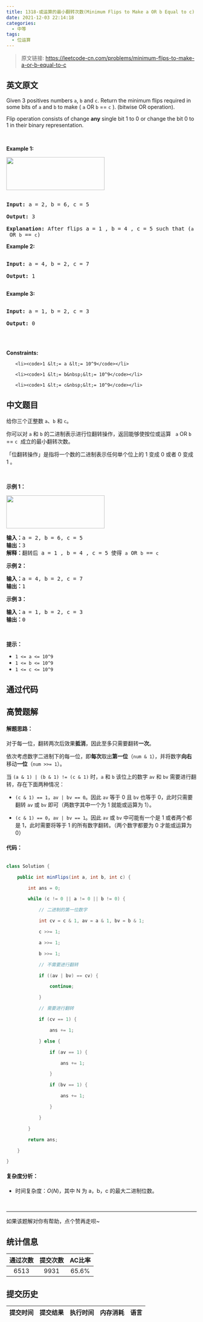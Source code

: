 ```yaml
---
title: 1318-或运算的最小翻转次数(Minimum Flips to Make a OR b Equal to c)
date: 2021-12-03 22:14:18
categories:
  - 中等
tags:
  - 位运算
---
```


> 原文链接: https://leetcode-cn.com/problems/minimum-flips-to-make-a-or-b-equal-to-c


## 英文原文
<div><p>Given 3 positives numbers <code>a</code>, <code>b</code> and <code>c</code>. Return the minimum flips required in some bits of <code>a</code> and <code>b</code> to make (&nbsp;<code>a</code> OR <code>b</code> == <code>c</code>&nbsp;). (bitwise OR operation).<br />
Flip operation&nbsp;consists of change&nbsp;<strong>any</strong>&nbsp;single bit 1 to 0 or change the bit 0 to 1&nbsp;in their binary representation.</p>

<p>&nbsp;</p>
<p><strong>Example 1:</strong></p>

<p><img alt="" src="https://assets.leetcode.com/uploads/2020/01/06/sample_3_1676.png" style="width: 260px; height: 87px;" /></p>

<pre>
<strong>Input:</strong> a = 2, b = 6, c = 5
<strong>Output:</strong> 3
<strong>Explanation: </strong>After flips a = 1 , b = 4 , c = 5 such that (<code>a</code> OR <code>b</code> == <code>c</code>)</pre>

<p><strong>Example 2:</strong></p>

<pre>
<strong>Input:</strong> a = 4, b = 2, c = 7
<strong>Output:</strong> 1
</pre>

<p><strong>Example 3:</strong></p>

<pre>
<strong>Input:</strong> a = 1, b = 2, c = 3
<strong>Output:</strong> 0
</pre>

<p>&nbsp;</p>
<p><strong>Constraints:</strong></p>

<ul>
	<li><code>1 &lt;= a &lt;= 10^9</code></li>
	<li><code>1 &lt;= b&nbsp;&lt;= 10^9</code></li>
	<li><code>1 &lt;= c&nbsp;&lt;= 10^9</code></li>
</ul></div>

## 中文题目
<div><p>给你三个正整数&nbsp;<code>a</code>、<code>b</code> 和 <code>c</code>。</p>

<p>你可以对 <code>a</code> 和 <code>b</code>&nbsp;的二进制表示进行位翻转操作，返回能够使按位或运算&nbsp; &nbsp;<code>a</code> OR <code>b</code> == <code>c</code>&nbsp;&nbsp;成立的最小翻转次数。</p>

<p>「位翻转操作」是指将一个数的二进制表示任何单个位上的 1 变成 0 或者 0 变成 1 。</p>

<p>&nbsp;</p>

<p><strong>示例 1：</strong></p>

<p><img alt="" src="https://assets.leetcode-cn.com/aliyun-lc-upload/uploads/2020/01/11/sample_3_1676.png" style="height: 87px; width: 260px;"></p>

<pre><strong>输入：</strong>a = 2, b = 6, c = 5
<strong>输出：</strong>3
<strong>解释：</strong>翻转后 a = 1 , b = 4 , c = 5 使得 <code>a</code> OR <code>b</code> == <code>c</code></pre>

<p><strong>示例 2：</strong></p>

<pre><strong>输入：</strong>a = 4, b = 2, c = 7
<strong>输出：</strong>1
</pre>

<p><strong>示例 3：</strong></p>

<pre><strong>输入：</strong>a = 1, b = 2, c = 3
<strong>输出：</strong>0
</pre>

<p>&nbsp;</p>

<p><strong>提示：</strong></p>

<ul>
	<li><code>1 &lt;= a &lt;= 10^9</code></li>
	<li><code>1 &lt;= b&nbsp;&lt;= 10^9</code></li>
	<li><code>1 &lt;= c&nbsp;&lt;= 10^9</code></li>
</ul>
</div>

## 通过代码
<RecoDemo>
</RecoDemo>


## 高赞题解
#### 解题思路：

对于每一位，翻转两次后效果**抵消**，因此至多只需要翻转**一次**。

依次考虑数字二进制下的每一位，即**每次**取出**第一位**（`num & 1`），并将数字**向右**移动**一位**（`num >>= 1`）。

当 `(a & 1) | (b & 1) != (c & 1)` 时，`a` 和 `b` 该位上的数字 `av` 和 `bv` 需要进行翻转，存在下面两种情况：

- `(c & 1) == 1`，`av | bv == 0`。因此 `av` 等于 0 且 `bv` 也等于 0，此时只需要翻转 `av` 或 `bv` 即可（两数字其中一个为 1 就能或运算为 1）。
- `(c & 1) == 0`，`av | bv == 1`。因此 `av` 或 `bv` 中可能有一个是 1 或者两个都是 1，此时需要将等于 1 的所有数字翻转。（两个数字都要为 0 才能或运算为 0）

#### 代码：

```Java []
class Solution {
    public int minFlips(int a, int b, int c) {
        int ans = 0;
        while (c != 0 || a != 0 || b != 0) {
            // 二进制的第一位数字
            int cv = c & 1, av = a & 1, bv = b & 1;
            c >>= 1;
            a >>= 1;
            b >>= 1;
            // 不需要进行翻转
            if ((av | bv) == cv) {
                continue;
            }
            // 需要进行翻转
            if (cv == 1) {
                ans += 1;
            } else {
                if (av == 1) {
                    ans += 1;
                }
                if (bv == 1) {
                    ans += 1;
                }
            }
        }
        return ans;
    }
}
```

#### 复杂度分析：

- 时间复杂度：$O(N)$，其中 N 为 a，b，c 的最大二进制位数。

&nbsp;

---

如果该题解对你有帮助，点个赞再走呗~

## 统计信息
| 通过次数 | 提交次数 | AC比率 |
| :------: | :------: | :------: |
|    6513    |    9931    |   65.6%   |

## 提交历史
| 提交时间 | 提交结果 | 执行时间 |  内存消耗  | 语言 |
| :------: | :------: | :------: | :--------: | :--------: |
